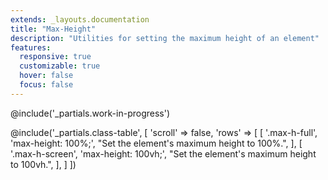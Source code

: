 ```yaml
---
extends: _layouts.documentation
title: "Max-Height"
description: "Utilities for setting the maximum height of an element"
features:
  responsive: true
  customizable: true
  hover: false
  focus: false
---
```


@include('_partials.work-in-progress')

@include('_partials.class-table', [
  'scroll' => false,
  'rows' => [
    [
      '.max-h-full',
      'max-height: 100%;',
      "Set the element's maximum height to 100%.",
    ],
    [
      '.max-h-screen',
      'max-height: 100vh;',
      "Set the element's maximum height to 100vh.",
    ],
  ]
])
